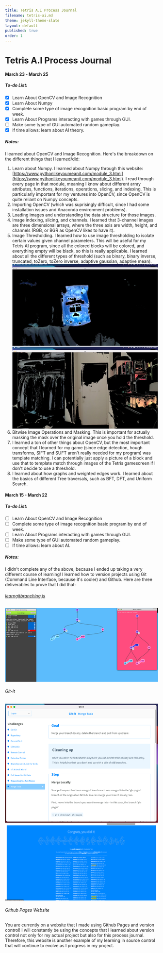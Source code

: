 ```yaml
---
title: Tetris A.I Process Journal
filename: tetris-ai.md
theme: jekyll-theme-slate
layout: default
published: true
order: 1
---
```

# Tetris A.I Process Journal
#### March 23 - March 25
##### To-do List:
- [X] Learn About OpenCV and Image Recognition
- [X] Learn About Numpy 
- [X] Complete some type of image recognition basic program by end of week.
- [X] Learn About Programs interacting with games through GUI.
- [ ] Make some type of GUI automated random gameplay.
- [X] If time allows: learn about AI theory.
##### Notes:
I learned about OpenCV and Image Recognition. Here's the breakdown on the different things that I learned/did:

1. Learn about Numpy. I learned about Numpy through this website: [https://www.pythonlikeyoumeanit.com/module_3.html](https://www.pythonlikeyoumeanit.com/module_3.html).
I read through every page in that module, meaning I know about different array attributes, functions, iterations, operations, slicing, and indexing. This is particularly important for my ventures into OpenCV, since OpenCV is quite reliant on Numpy concepts.
2. Importing OpenCV (which was suprisingly difficult, since I had some installation issues and Anaconda environment problems).
3. Loading images and understanding the data structure for those images.
4. Image indexing, slicing, and channels. I learned that 3-channel images are three dimensional arrays, where the three axis are width, height, and channels (RGB, or BGR as OpenCV likes to have it).
5. Image Thresholding. I learned how to use image thresholding to isolate certain values given channel parameters. This will be useful for my Tetris AI program, since all the colored blocks will be colored, and everything empty will be black, so this is really applicable. I learned about all the different types of threshold (such as binary, binary inverse, truncated, toZero, toZero inverse, adaptive gaussian, adaptive mean).
![Thresholding Blue Example](images/opencv1.png)
![Thresholding Intensity Example](images/opencv2.png)
6. Bitwise Image Operations and Masking. This is important for actually masking the mask over the original image once you hold the threshold.
7. I learned a ton of other things about OpenCV, but the most important concept that I learned for my game (since edge detection, hough transforms, SIFT and SUFT aren't really needed for my program) was template matching. I can potentially just apply a picture of a block and use that to template match through images of the Tetris gamescreen if I don't decide to use a threshold.
8. I learned about how graphs and weighted edges work. I learned about the basics of different Tree traversals, such as BFT, DFT, and Uniform Search. 

#### March 15 - March 22
##### To-do List:
- [ ] Learn About OpenCV and Image Recognition
- [ ] Complete some type of image recognition basic program by end of week.
- [ ] Learn About Programs interacting with games through GUI.
- [ ] Make some type of GUI automated random gameplay.
- [ ] If time allows: learn about AI.

##### Notes:
I didn't complete any of the above, because I ended up taking a very different course of learning! I learned how to version projects using Git (Command Line Interface, because it's cooler) and Github. Here are three deliverables to prove that I did that:

###### [learngitbranching.js](https://learngitbranching.js.org/)
![Learn Git Branching](images/learngitbranching.png)

###### Git-it
![Git-it](images/git-it.png)
![Git-it Completion](images/git-it-completion.png)

###### Github Pages Website
You are currently on a website that I made using Github Pages and version control! I will constantly be using the concepts that I learned about version control not only for my actual project but also for this process journal. Therefore, this website is another example of my learning in source control that will continue to evolve as I progress in my project.